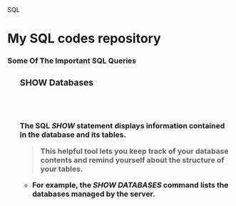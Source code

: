 <!DOCTYPE html> 
<html>
  <head>
    SQL
    <head>
      <body>
        <h1>My SQL codes repository</h1>  
        <div id="introduction">  
          <h3>Some Of The Important SQL Queries<h3>  
            <ol>
            <h3>SHOW Databases</h3><br /><br 
  </div>
 </body>       
</html>

The SQL ***SHOW*** statement displays information contained in the database and its tables. 
> This helpful tool lets you keep track of your database contents and remind yourself about the structure of your tables.
- For example, the *SHOW DATABASES* command lists the databases managed by the server.
